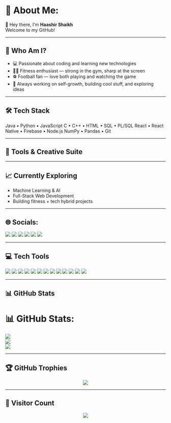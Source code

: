 # 💫 About Me:
👋 Hey there, I'm **Haashir Shaikh**  
Welcome to my GitHub!

---

## 🧠 Who Am I?
- 💻 Passionate about coding and learning new technologies  
- 🏋️‍♂️ Fitness enthusiast — strong in the gym, sharp at the screen  
- ⚽ Football fan — love both playing and watching the game  
- 🚀 Always working on self-growth, building cool stuff, and exploring ideas

---

## 🛠 Tech Stack
Java • Python • JavaScript
C • C++ • HTML • SQL • PL/SQL
React • React Native • Firebase • Node.js
NumPy • Pandas • Git


---

## 🎨 Tools & Creative Suite

---

## 📈 Currently Exploring
- Machine Learning & AI  
- Full-Stack Web Development  
- Building fitness + tech hybrid projects

---

## 🌐 Socials:
<p align="left">
  <a href="https://instagram.com/haashirshaikh_"><img src="https://img.shields.io/badge/Instagram-%23E4405F.svg?style=for-the-badge&logo=Instagram&logoColor=white"/></a>
  <a href="https://www.linkedin.com/in/haashir-shaikh-225a282b9"><img src="https://img.shields.io/badge/LinkedIn-%230077B5.svg?style=for-the-badge&logo=linkedin&logoColor=white"/></a>
  <a href="https://pinterest.com/Haashir Shaikh"><img src="https://img.shields.io/badge/Pinterest-%23E60023.svg?style=for-the-badge&logo=Pinterest&logoColor=white"/></a>
  <a href="https://quora.com/profile/Haashir Shaikh"><img src="https://img.shields.io/badge/Quora-%23B92B27.svg?style=for-the-badge&logo=Quora&logoColor=white"/></a>
  <a href="mailto:haashirshaikh207@gmail.com"><img src="https://img.shields.io/badge/Gmail-D14836?style=for-the-badge&logo=gmail&logoColor=white"/></a>
  <a href="https://behance.net/Haashir Shaikh"><img src="https://img.shields.io/badge/Behance-1769ff?style=for-the-badge&logo=behance&logoColor=white"/></a>
</p>

---

## 💻 Tech Tools
<p align="left">
  <img src="https://img.shields.io/badge/c-%2300599C.svg?style=for-the-badge&logo=c&logoColor=white"/>
  <img src="https://img.shields.io/badge/c++-%2300599C.svg?style=for-the-badge&logo=c%2B%2B&logoColor=white"/>
  <img src="https://img.shields.io/badge/java-%23ED8B00.svg?style=for-the-badge&logo=openjdk&logoColor=white"/>
  <img src="https://img.shields.io/badge/html5-%23E34F26.svg?style=for-the-badge&logo=html5&logoColor=white"/>
  <img src="https://img.shields.io/badge/javascript-%23323330.svg?style=for-the-badge&logo=javascript&logoColor=%23F7DF1E"/>
  <img src="https://img.shields.io/badge/react-%2320232a.svg?style=for-the-badge&logo=react&logoColor=%2361DAFB"/>
  <img src="https://img.shields.io/badge/react_native-%2320232a.svg?style=for-the-badge&logo=react&logoColor=%2361DAFB"/>
  <img src="https://img.shields.io/badge/firebase-%23039BE5.svg?style=for-the-badge&logo=firebase"/>
  <img src="https://img.shields.io/badge/numpy-%23013243.svg?style=for-the-badge&logo=numpy&logoColor=white"/>
  <img src="https://img.shields.io/badge/pandas-%23150458.svg?style=for-the-badge&logo=pandas&logoColor=white"/>
  <img src="https://img.shields.io/badge/adobe%20photoshop-%2331A8FF.svg?style=for-the-badge&logo=adobe%20photoshop&logoColor=white"/>
  <img src="https://img.shields.io/badge/Adobe%20Premiere%20Pro-9999FF.svg?style=for-the-badge&logo=Adobe%20Premiere%20Pro&logoColor=white"/>
  <img src="https://img.shields.io/badge/figma-%23F24E1E.svg?style=for-the-badge&logo=figma&logoColor=white"/>
</p>

---

## 📊 GitHub Stats
# 📊 GitHub Stats:
![](https://github-readme-stats.vercel.app/api?username=haashirshaikh2007&theme=dark&hide_border=false&include_all_commits=false&count_private=false)<br/>
![](https://nirzak-streak-stats.vercel.app/?user=haashirshaikh2007&theme=dark&hide_border=false)<br/>
![](https://github-readme-stats.vercel.app/api/top-langs/?username=haashirshaikh2007&theme=dark&hide_border=false&include_all_commits=false&count_private=false&layout=compact)

---

## 🏆 GitHub Trophies
<p align="center">
  <img src="https://github-profile-trophy.vercel.app/?username=haashirshaikh2007&theme=gotham&no-frame=false&no-bg=true&margin-w=4"/>
</p>

---

## 🧮 Visitor Count
<p align="center">
  <img src="https://visitcount.itsvg.in/api?id=haashirshaikh2007&icon=0&color=0"/>
</p>

